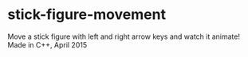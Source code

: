 # stick-figure-movement
Move a stick figure with left and right arrow keys and watch it animate! Made in C++, April 2015
